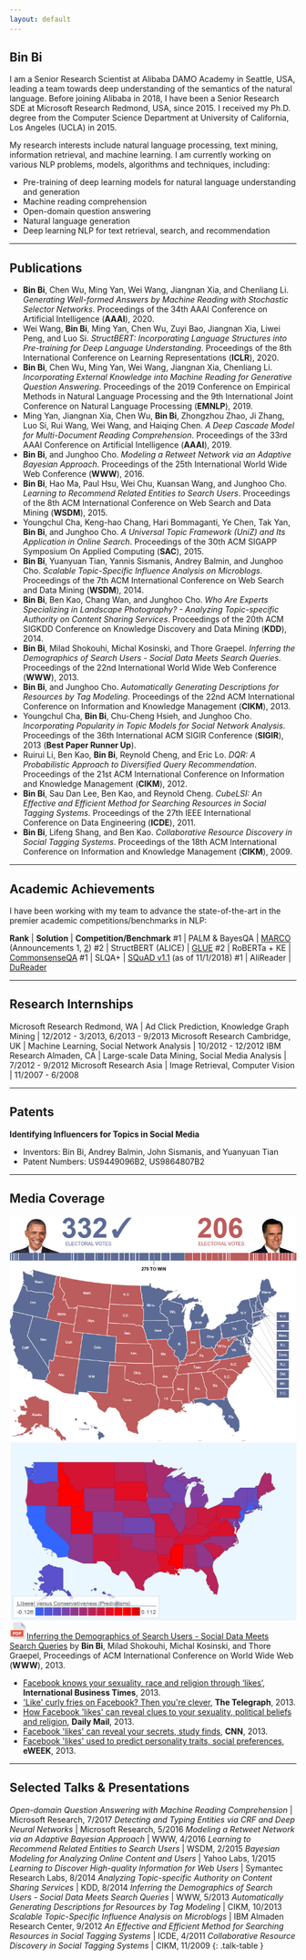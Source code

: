```yaml
---
layout: default
---
```


## Bin Bi

I am a Senior Research Scientist at Alibaba DAMO Academy in Seattle, USA, leading a team towards deep understanding of the semantics of the natural language. Before joining Alibaba in 2018, I have been a Senior Research SDE at Microsoft Research Redmond, USA, since 2015. I received my Ph.D. degree from the Computer Science Department at University of California, Los Angeles (UCLA) in 2015.

My research interests include natural language processing, text mining, information retrieval, and machine learning. I am currently working on various NLP problems, models, algorithms and techniques, including:
* Pre-training of deep learning models for natural language understanding and generation
* Machine reading comprehension
* Open-domain question answering
* Natural language generation
* Deep learning NLP for text retrieval, search, and recommendation

---

## Publications

* **Bin Bi**, Chen Wu, Ming Yan, Wei Wang, Jiangnan Xia, and Chenliang Li. *Generating Well-formed Answers by Machine Reading with Stochastic Selector Networks*. Proceedings of the 34th AAAI Conference on Artificial Intelligence (**AAAI**), 2020.
* Wei Wang, **Bin Bi**, Ming Yan, Chen Wu, Zuyi Bao, Jiangnan Xia, Liwei Peng, and Luo Si. *StructBERT: Incorporating Language Structures into Pre-training for Deep Language Understanding*. Proceedings of the 8th International Conference on Learning Representations (**ICLR**), 2020.
* **Bin Bi**, Chen Wu, Ming Yan, Wei Wang, Jiangnan Xia, Chenliang Li. *Incorporating External Knowledge into Machine Reading for Generative Question Answering*. Proceedings of the 2019 Conference on Empirical Methods in Natural Language Processing and the 9th International Joint Conference on Natural Language Processing (**EMNLP**), 2019.
* Ming Yan, Jiangnan Xia, Chen Wu, **Bin Bi**, Zhongzhou Zhao, Ji Zhang, Luo Si, Rui Wang, Wei Wang, and Haiqing Chen. *A Deep Cascade Model for Multi-Document Reading Comprehension*. Proceedings of the 33rd AAAI Conference on Artificial Intelligence (**AAAI**), 2019.
* **Bin Bi**, and Junghoo Cho. *Modeling a Retweet Network via an Adaptive Bayesian Approach*. Proceedings of the 25th International World Wide Web Conference (**WWW**), 2016.
* **Bin Bi**, Hao Ma, Paul Hsu, Wei Chu, Kuansan Wang, and Junghoo Cho. *Learning to Recommend Related Entities to Search Users*. Proceedings of the 8th ACM International Conference on Web Search and Data Mining (**WSDM**), 2015.
* Youngchul Cha, Keng-hao Chang, Hari Bommaganti, Ye Chen, Tak Yan, **Bin Bi**, and Junghoo Cho. *A Universal Topic Framework (UniZ) and Its Application in Online Search*. Proceedings of the 30th ACM SIGAPP Symposium On Applied Computing (**SAC**), 2015.
* **Bin Bi**, Yuanyuan Tian, Yannis Sismanis, Andrey Balmin, and Junghoo Cho. *Scalable Topic-Specific Influence Analysis on Microblogs*. Proceedings of the 7th ACM International Conference on Web Search and Data Mining (**WSDM**), 2014.
* **Bin Bi**, Ben Kao, Chang Wan, and Junghoo Cho. *Who Are Experts Specializing in Landscape Photography? - Analyzing Topic-specific Authority on Content Sharing Services*. Proceedings of the 20th ACM SIGKDD Conference on Knowledge Discovery and Data Mining (**KDD**), 2014.
* **Bin Bi**, Milad Shokouhi, Michal Kosinski, and Thore Graepel. *Inferring the Demographics of Search Users - Social Data Meets Search Queries*. Proceedings of the 22nd International World Wide Web Conference (**WWW**), 2013.
* **Bin Bi**, and Junghoo Cho. *Automatically Generating Descriptions for Resources by Tag Modeling*. Proceedings of the 22nd ACM International Conference on Information and Knowledge Management (**CIKM**), 2013.
* Youngchul Cha, **Bin Bi**, Chu-Cheng Hsieh, and Junghoo Cho. *Incorporating Popularity in Topic Models for Social Network Analysis*. Proceedings of the 36th International ACM SIGIR Conference (**SIGIR**), 2013 (**Best Paper Runner Up**).
* Ruirui Li, Ben Kao, **Bin Bi**, Reynold Cheng, and Eric Lo. *DQR: A Probabilistic Approach to Diversified Query Recommendation*. Proceedings of the 21st ACM International Conference on Information and Knowledge Management (**CIKM**), 2012.
* **Bin Bi**, Sau Dan Lee, Ben Kao, and Reynold Cheng. *CubeLSI: An Effective and Efficient Method for Searching Resources in Social Tagging Systems*. Proceedings of the 27th IEEE International Conference on Data Engineering (**ICDE**), 2011.
* **Bin Bi**, Lifeng Shang, and Ben Kao. *Collaborative Resource Discovery in Social Tagging Systems*. Proceedings of the 18th ACM International Conference on Information and Knowledge Management (**CIKM**), 2009.

---

## Academic Achievements

I have been working with my team to advance the state-of-the-art in the premier academic competitions/benchmarks in NLP:

**Rank** | **Solution** | **Competition/Benchmark**
\#1 | PALM & BayesQA | [MARCO](http://www.msmarco.org/leaders.aspx) (Announcements 1, [2](https://twitter.com/MSMarcoAI/status/1007324430123450369))
\#2 | StructBERT (ALICE) | [GLUE](https://gluebenchmark.com/leaderboard)
\#2 | RoBERTa + KE | [CommonsenseQA](https://www.tau-nlp.org/csqa-leaderboard)
\#1 | SLQA+ | [SQuAD v1.1](https://rajpurkar.github.io/SQuAD-explorer) (as of 11/1/2018)
\#1 | AliReader | [DuReader](https://ai.baidu.com/broad/leaderboard?dataset=dureader)

---

## Research Internships

Microsoft Research Redmond, WA | Ad Click Prediction, Knowledge Graph Mining | 12/2012 - 3/2013, 6/2013 - 9/2013
Microsoft Research Cambridge, UK | Machine Learning, Social Network Analysis | 10/2012 - 12/2012
IBM Research Almaden, CA | Large-scale Data Mining, Social Media Analysis | 7/2012 - 9/2012
Microsoft Research Asia | Image Retrieval, Computer Vision | 11/2007 - 6/2008

---

## Patents

**Identifying Influencers for Topics in Social Media**
* Inventors: Bin Bi, Andrey Balmin, John Sismanis, and Yuanyuan Tian
* Patent Numbers: US9449096B2, US9864807B2

---

## Media Coverage

<img class="uselection" src="uselection.png"><img class="uselection" src="political-pred.png">
[<img class="icon" src="pdf.png">Inferring the Demographics of Search Users - Social Data Meets Search Queries](http://www2013.w3c.br/proceedings/p131.pdf) by **Bin Bi**, Milad Shokouhi, Michal Kosinski, and Thore Graepel, Proceedings of ACM International Conference on World Wide Web (**WWW**), 2013.
* [Facebook knows your sexuality, race and religion through ‘likes’](https://www.ibtimes.co.uk/facebook-button-provides-information-sexuality-personality-race-444785), **International Business Times**, 2013.
* ['Like' curly fries on Facebook? Then you're clever](https://www.telegraph.co.uk/technology/facebook/9923070/Like-curly-fries-on-Facebook-Then-youre-clever.html), **The Telegraph**, 2013.
* [How Facebook 'likes' can reveal clues to your sexuality, political beliefs and religion](https://www.dailymail.co.uk/sciencetech/article-2291749/How-Facebook-likes-reveal-clues-sexuality-political-beliefs-religion.html), **Daily Mail**, 2013.
* [Facebook 'likes' can reveal your secrets, study finds](https://www.cnn.com/2013/03/11/tech/social-media/facebook-likes-study/index.html), **CNN**, 2013.
* [Facebook 'likes' used to predict personality traits, social preferences](https://www.eweek.com/cloud/facebook-likes-used-to-predict-personality-traits-social-preferences), **eWEEK**, 2013.

---

## Selected Talks & Presentations

*Open-domain Question Answering with Machine Reading Comprehension* | Microsoft Research, 7/2017
*Detecting and Typing Entities via CRF and Deep Neural Networks* | Microsoft Research, 5/2016
*Modeling a Retweet Network via an Adaptive Bayesian Approach* | WWW, 4/2016
*Learning to Recommend Related Entities to Search Users* | WSDM, 2/2015
*Bayesian Modeling for Analyzing Online Content and Users* | Yahoo Labs, 1/2015
*Learning to Discover High-quality Information for Web Users* | Symantec Research Labs, 8/2014
*Analyzing Topic-specific Authority on Content Sharing Services* | KDD, 8/2014
*Inferring the Demographics of Search Users - Social Data Meets Search Queries* | WWW, 5/2013
*Automatically Generating Descriptions for Resources by Tag Modeling* | CIKM, 10/2013
*Scalable Topic-Specific Influence Analysis on Microblogs* | IBM Almaden Research Center, 9/2012
*An Effective and Efficient Method for Searching Resources in Social Tagging Systems* | ICDE, 4/2011
*Collaborative Resource Discovery in Social Tagging Systems* | CIKM, 11/2009
{: .talk-table }
